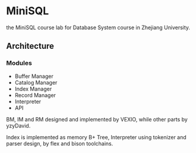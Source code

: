 # MiniSQL

the MiniSQL course lab for Database System course in Zhejiang University.

## Architecture

### Modules

- Buffer Manager
- Catalog Manager
- Index Manager
- Record Manager
- Interpreter
- API

BM, IM and RM designed and implemented by VEXIO, while other parts by yzyDavid.

Index is implemented as memory B+ Tree, Interpreter using tokenizer and parser design, by flex and bison toolchains.